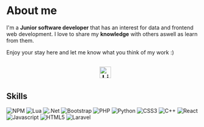 # About me

I'm a **Junior software developer** that has an interest for data and frontend web development.
I love to share my **knowledge** with others aswell as learn from them.

Enjoy your stay here and let me know what you think of my work :)

<h2 align="center">
  &nbsp;&nbsp;
  <a href="https://www.linkedin.com/in/dave-ottenhof-661980180">
    <img src="https://www.vectorlogo.zone/logos/linkedin/linkedin-icon.svg" alt="LinkedIn Profile" height="30" width="30">
  </a>
</h2>

## Skills

![NPM](https://img.shields.io/badge/NPM-%23000000.svg?style=plastic-square&logo=npm&logoColor=ffffff)
![Lua](https://img.shields.io/badge/lua-%232C2D72.svg?plastic-square&logo=lua&logoColor=ffffff)
![.Net](https://img.shields.io/badge/.NET-5C2D91?style=plastic-square&logo=.net&logoColor=ffffff)
![Bootstrap](https://img.shields.io/badge/bootstrap-%23563D7C.svg?style=plastic-square&logo=bootstrap&logoColor=white)
![PHP](https://img.shields.io/badge/-PHP-9370DB?style=plastic-square&logo=php&logoColor=ffffff)
![Python](http://img.shields.io/badge/-Python-3776AB?style=plastic-square&logo=python&logoColor=ffffff)
![CSS3](https://img.shields.io/badge/-CSS3-%231572B6?style=plastic-square&logo=css3)
![C++](https://img.shields.io/badge/-C++-1E90FF?style=plastic-square&logo=Cplusplus&logoColor=ffffff)
![React](https://img.shields.io/badge/-React-61DAFB?style=plastic-square&logo=react&logoColor=ffffff)
![Javascript](https://img.shields.io/badge/-JavaScript-%23F7DF1C?style=plastic-square&logo=javascript&logoColor=000000&labelColor=%23F7DF1C&color=%23FFCE5A)
![HTML5](https://img.shields.io/badge/-HTML5-%23E44D27?style=plastic-square&logo=html5&logoColor=ffffff)
![Laravel](https://img.shields.io/badge/laravel-%23FF2D20.svg?style=plastic-square&logo=laravel&logoColor=ffffff)
